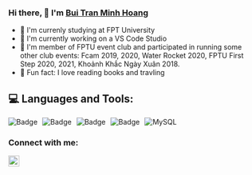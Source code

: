 ### Hi there, 👋 I'm [Bui Tran Minh Hoang](https://github.com/BuiMinhHoang5011)
- 🔭 I'm currenly studying at FPT University
- 👀 I'm currently working on a VS Code Studio
- 💞️ I'm member of FPTU event club and participated in running some other club events: Fcam 2019, 2020, Water Rocket 2020, FPTU First Step 2020, 2021, Khoảnh Khắc Ngày Xuân 2018.
- 🌱 Fun fact: I love reading books and travling

## :computer: **Languages and Tools:** 
<img alt="Badge" style="float: left; margin-right: 10px;"  src="https://img.shields.io/badge/html5%20-%23E34F26.svg?&style=for-the-badge&logo=html5&logoColor=white"/> <img alt="Badge" style="float: left; margin-right: 10px;"  src="https://img.shields.io/badge/css3%20-%231572B6.svg?&style=for-the-badge&logo=css3&logoColor=white"/> <img alt="Badge" style="float: left; margin-right: 10px;"  src="https://img.shields.io/badge/javascript%20-%23323330.svg?&style=for-the-badge&logo=javascript&logoColor=%23F7DF1E"/> <img alt="MySQL" src="https://img.shields.io/badge/MySQL-00000F?style=for-the-badge&logo=mysql&logoColor=white"/> <img alt="Badge" style="float: left; margin-right: 10px;"  src="https://img.shields.io/badge/git%20-%23F05033.svg?&style=for-the-badge&logo=git&logoColor=white"/>
### Connect with me:
<a href="https://www.facebook.com/BuiMinhHoang.1302/">
  <img align="left" alt="TFacebook" width="22px" src="https://cdn.jsdelivr.net/npm/simple-icons@v3/icons/facebook.svg"/>
</a>
